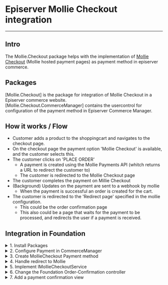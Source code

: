 # Episerver Mollie Checkout integration
<hr/>

## Intro

The Mollie.Checkout package helps with the implementation of [Mollie Checkout](https://docs.mollie.com/guides/checkout) 
(Mollie hosted payment pages) as payment method in episerver commerce. 


## Packages

[Mollie.Checkout] is the package for integration of Mollie Checkout in a Episerver commerce website.  
[Mollie.Checkout.CommerceManager] contains the usercontrol for configuration of the payment method in Episerver Commerce Manager.


## How it works / Flow

- Customer adds a product to the shoppingcart and navigates to the checkout page.
- On the checkout page the payment option 'Mollie Checkout' is available, and the customer selects this.
- The customer clicks on 'PLACE ORDER'
    - A payment is created using the Mollie Payments API (whitch returns a URL to redirect the customer to)
    - The customer is redirected to the Mollie Checkout page
- The customer completes the payment on Millie Checkout
- (Background) Updates on the payment are sent to a webhook by mollie
    - When the payment is successful an order is created for the cart.
- The customer is redirected to the 'Redirect page' specified in the mollie configuration.
    - This could be the order confirmation page
    - This also could be a page that waits for the payment to be processed, and redirects the user if a payment is received.
    

## Integration in Foundation 

<details><summary>1. Install Packages</summary>
<p>

Install package [Mollie.Checkout] in the __Foundation__ project and the __Foundation.CommerceManager__ project  
Install package [Mollie.Checkout.CommerceManager] in the __Foundation.CommerceManager__ project

</p>
</details>

<details><summary>2. Configure Payment in CommerceManager</summary>
<p>

In Episerver CommerceManager go to Administration >> Order System >> Payments >> _language_  
Click __New__ to add a new payment 

Fill (at least) the following fields:
#### On the Overview tab:_
- Name 
- System Keyword: Type __MollieCheckout__ 
- Language
- Class Name: Select __Mollie.Checkout.MollieCheckoutGateway__
- Payment class: Select __Mediachase.Commerce.Orders.OtherPayment__
- IsActive: Select __Yes__
#### On the Markets tab:
- Select markets to enable this paymentmethod for.

Click OK to Save, then open the payment again and navigate to the Parameters tab, and enter:

- Api Key: 
- Redirect URL: 

</p>
</details>


<details><summary>3. Create MollieCheckout Payment method</summary>
<p>

In __Foundation\\Features\\Checkout\\Payments__ Add a new Class __MollieCheckoutPaymentOption.cs__

```csharp
    public class MollieCheckoutPaymentOption : PaymentOptionBase
    {
        public override string SystemKeyword => "MollieCheckout";

        protected readonly LanguageService _languageService;
        protected readonly ICheckoutConfigurationLoader _checkoutConfigurationLoader;
        private readonly IPaymentMethodsService _paymentMethodsService;
        private readonly ICartService _cartService;

        private string _subPaymentMethodId;
        
        public MollieCheckoutPaymentOption()
            : this(LocalizationService.Current,
                ServiceLocator.Current.GetInstance<IOrderGroupFactory>(),
                ServiceLocator.Current.GetInstance<ICurrentMarket>(),
                ServiceLocator.Current.GetInstance<LanguageService>(),
                ServiceLocator.Current.GetInstance<IPaymentService>(),
                ServiceLocator.Current.GetInstance<ICheckoutConfigurationLoader>(),
                ServiceLocator.Current.GetInstance<IPaymentMethodsService>(),
                ServiceLocator.Current.GetInstance<ICartService>())
        { }

        public MollieCheckoutPaymentOption(
            LocalizationService localizationService,
            IOrderGroupFactory orderGroupFactory,
            ICurrentMarket currentMarket,
            LanguageService languageService,
            IPaymentService paymentService,
            ICheckoutConfigurationLoader checkoutConfigurationLoader,
            IPaymentMethodsService paymentMethodsService,
            ICartService cartService)
            : base(localizationService, orderGroupFactory, currentMarket, languageService, paymentService)
        {
            _languageService = languageService;
            _checkoutConfigurationLoader = checkoutConfigurationLoader;
            _paymentMethodsService = paymentMethodsService;
            _cartService = cartService;

            InitValues();
        }

        public IEnumerable<PaymentMethod> SubPaymentMethods { get; private set; }
        public CheckoutConfiguration Configuration { get; private set; }


        public void InitValues()
        {
            var languageId = _languageService.GetCurrentLanguage().Name;

            Configuration = _checkoutConfigurationLoader.GetConfiguration(languageId);

            var cart = _cartService.LoadCart(_cartService.DefaultCartName, false)?.Cart;
            if (cart != null)
            {
                SubPaymentMethods = AsyncHelper.RunSync(() =>
                    _paymentMethodsService.LoadMethods(languageId, cart.GetTotal()));
            }
            else
            {
                SubPaymentMethods = AsyncHelper.RunSync(() =>
                    _paymentMethodsService.LoadMethods(languageId));
            }
        }

        public override bool ValidateData() => true;

        public override IPayment CreatePayment(decimal amount, IOrderGroup orderGroup)
        {
            var languageId = _languageService.GetCurrentLanguage().Name;

            var payment = orderGroup.CreatePayment(OrderGroupFactory);

            payment.PaymentType = PaymentType.Other;
            payment.PaymentMethodId = PaymentMethodId;
            payment.PaymentMethodName = SystemKeyword;
            payment.Amount = amount;
            payment.Status = PaymentStatus.Pending.ToString();
            payment.TransactionType = TransactionType.Sale.ToString();

            payment.Properties.Add(Mollie.Checkout.Constants.OtherPaymentFields.LanguageId, languageId);
            
            if (!string.IsNullOrWhiteSpace(SubPaymentMethod))
            {
                payment.Properties.Add(Mollie.Checkout.Constants.OtherPaymentFields.MolliePaymentMethod, SubPaymentMethod);
            }

            return payment;
        }

        public string SubPaymentMethod 
        {
            get 
            {
                if (string.IsNullOrWhiteSpace(_subPaymentMethodId))
                {
                    var cartPayment = _cartService.LoadCart(_cartService.DefaultCartName, false)?.Cart?.GetFirstForm()?.Payments
                        .FirstOrDefault(p => p.PaymentMethodId == this.PaymentMethodId);
                    _subPaymentMethodId = cartPayment?.Properties[Mollie.Checkout.Constants.OtherPaymentFields.MolliePaymentMethod] as string;
                }
                return _subPaymentMethodId;
            }
            set => _subPaymentMethodId = value;
        }

        public string MollieDescription
        {
            get
            {
                if (!string.IsNullOrWhiteSpace(SubPaymentMethod))
                {
                    return base.Description + " " + SubPaymentMethods.FirstOrDefault(x => x.Id.Equals(SubPaymentMethod,
                        StringComparison.InvariantCultureIgnoreCase))?.Description;
                }

                return base.Description;
            }
        }
    }
``` 

In __Foundation\\Features\\Checkout__ Add a new view ___MollieCheckoutPaymentMethod.cshtml__

```html

@using Foundation.Features.Checkout.Payments

@model MollieCheckoutPaymentOption

@Html.HiddenFor(model => model.PaymentMethodId)

<div class="row">
    <div class="col-md-12 checkout-mollie">
        
        <div class="molliePaymentMethods" style="padding: 20px;">

            @{var selectThisOne = true;}
            
            @foreach (var method in Model.SubPaymentMethods)
            {
                if (!string.IsNullOrWhiteSpace(Model.SubPaymentMethod))
                {
                    selectThisOne = method.Id.Equals(Model.SubPaymentMethod, StringComparison.InvariantCultureIgnoreCase);
                }

                <div>
                    <label class="checkbox">
                        <input type="radio" name="subPaymentMethod" value="@method.Id" @(selectThisOne ? "checked" : string.Empty) />
                        <img src="@method.ImageSize1X" alt="@method.Description" />
                        @method.Description
                        <span class="checkmark"></span>
                    </label>
                </div>

                selectThisOne = false;
            }
        </div>

    </div>
</div>

```

In __Foundation\\Infrastructure\\InitializeSite.cs__ add

```csharp
   _services.AddTransient<IPaymentMethod, MollieCheckoutPaymentOption>();
```


</p>
</details>


<details><summary>4. Handle redirect to Mollie</summary>
<p>

After the processing of the pauments by Episerver, the mollie checkout payment will return a PaymentProcessingResult with IsSuccessful = true en een RedirectUrl.
In Foundation the user needs to be redirected to this Redirect url (url to the Mollie checkout page )

See the [CheckoutService.cs](https://dev.azure.com/arlanet/Mollie/_git/Mollie?path=%2FFoundation%2FFeatures%2FCheckout%2FServices%2FCheckoutService.cs) for an example of this on line 208

```csharp

    // Do we need a redirect to payment provider
    if (processPayments.Any(x => x.IsSuccessful && !string.IsNullOrWhiteSpace(x.RedirectUrl)))
    {
        var payment = processPayments.First(x => x.IsSuccessful && !string.IsNullOrWhiteSpace(x.RedirectUrl));
        HttpContext.Current.Response.Redirect(payment.RedirectUrl, true);
        return null;
    }

```

</p>
</details>


<details><summary>5. Implement IMollieCheckoutService</summary>
<p>

When a payment status update (paid, cancelled, etc..) is received from Mollie this service is called. 
Implement logic here to convert the cart to an order when the payment was successful.

See a sample implementation here:

```csharp

    [ServiceConfiguration(typeof(IMollieCheckoutService))]
    public class MollieCheckoutService : IMollieCheckoutService
    {
        private readonly IOrderGroupCalculator _orderGroupCalculator;
        private readonly IOrderRepository _orderRepository;

        public MollieCheckoutService(IOrderGroupCalculator orderGroupCalculator, IOrderRepository orderRepository)
        {
            _orderGroupCalculator = orderGroupCalculator;
            _orderRepository = orderRepository;
        }

        public void HandlePaymentSuccess(IOrderGroup orderGroup, IPayment payment)
        {
            var cart = orderGroup as ICart;

            if (cart != null)
            {
                var processedPayments = orderGroup.GetFirstForm().Payments
                    .Where(x => x.Status.Equals(PaymentStatus.Processed.ToString()));

                var totalProcessedAmount = processedPayments.Sum(x => x.Amount);

                // If the Cart is completely paid
                if (totalProcessedAmount == orderGroup.GetTotal(_orderGroupCalculator).Amount)
                {
                    // Create order
                    var orderReference = (cart.Properties["IsUsePaymentPlan"] != null &&
                        cart.Properties["IsUsePaymentPlan"].Equals(true)) ?
                            SaveAsPaymentPlan(cart) :
                            _orderRepository.SaveAsPurchaseOrder(cart);

                    var purchaseOrder = _orderRepository.Load<IPurchaseOrder>(orderReference.OrderGroupId);

                    purchaseOrder.Properties[MollieOrder.MollieOrderId] = cart.Properties[MollieOrder.MollieOrderId];
                    purchaseOrder.Properties[MollieOrder.LanguageId] = payment.Properties[OtherPaymentFields.LanguageId];

                    _orderRepository.Save(purchaseOrder);

                    // Delete cart
                    _orderRepository.Delete(cart.OrderLink);

                    cart.AdjustInventoryOrRemoveLineItems((item, validationIssue) => { });
                }
            }
        }

        public void HandleOrderStatusUpdate(
            ICart cart, 
            string mollieStatus, 
            string mollieOrderId)
        {
            if(cart == null)
            {
                throw new ArgumentNullException(nameof(cart));
            }

            if(string.IsNullOrEmpty(mollieStatus))
            {
                throw new ArgumentException(nameof(mollieStatus));
            }

            if (string.IsNullOrEmpty(mollieOrderId))
            {
                throw new ArgumentException(nameof(mollieOrderId));
            }

            switch (mollieStatus)
            {
                case MollieOrderStatus.Created:
                case MollieOrderStatus.Pending:
                case MollieOrderStatus.Authorized:
                case MollieOrderStatus.Paid:
                case MollieOrderStatus.Shipping:
                    cart.OrderStatus = OrderStatus.InProgress;
                    break;
                case MollieOrderStatus.Completed:
                    cart.OrderStatus = OrderStatus.Completed;
                    break;
                case MollieOrderStatus.Canceled:
                case MollieOrderStatus.Expired:
                    cart.OrderStatus = OrderStatus.Cancelled;
                    break;
                default:
                    break;
            }

            cart.Properties[Constants.Cart.MollieOrderStatusField] = mollieStatus;
            cart.Properties[MollieOrder.MollieOrderId] = mollieOrderId;

            _orderRepository.Save(cart);
        }

        public void HandlePaymentFailure(IOrderGroup orderGroup, IPayment payment)
        {
            // Do nothing, leave cart as is with failed payment.
        }

        private OrderReference SaveAsPaymentPlan(ICart cart)
        {
            throw new NotImplementedException("");
        }
    }

```

</p>
</details>


<details><summary>6. Change the Foundation Order-Confirmation controller</summary>
<p>

Change the Foundation Order-Confirmation page to accept the order trackingnumber instead of the order Id. \
See a sample of the changed OrderConfirmationController here:

```csharp

    public class OrderConfirmationController : OrderConfirmationControllerBase<OrderConfirmationPage>
    {
        private readonly ICampaignService _campaignService;
        private readonly IPurchaseOrderRepository _purchaseOrderRepository;
        public OrderConfirmationController(
            ICampaignService campaignService,
            ConfirmationService confirmationService,
            IAddressBookService addressBookService,
            IOrderGroupCalculator orderGroupCalculator,
            UrlResolver urlResolver, 
            ICustomerService customerService,
            IPurchaseOrderRepository purchaseOrderRepository) :
            base(confirmationService, addressBookService, orderGroupCalculator, urlResolver, customerService)
        {
            _campaignService = campaignService;
            _purchaseOrderRepository = purchaseOrderRepository;
        }
        public ActionResult Index(OrderConfirmationPage currentPage, string notificationMessage, string orderNumber)
        {
            IPurchaseOrder order = null;
            if (PageEditing.PageIsInEditMode)
            {
                order = _confirmationService.CreateFakePurchaseOrder();
            }
            else if (!string.IsNullOrWhiteSpace(orderNumber))
            {
                if (int.TryParse(orderNumber, out int orderId))
                {
                    order = _confirmationService.GetOrder(orderId);
                }
                else
                {
                    order = _purchaseOrderRepository.Load(orderNumber);
                }
            }

            if (order != null && order.CustomerId == _customerService.CurrentContactId)
            {
                var viewModel = CreateViewModel(currentPage, order);
                viewModel.NotificationMessage = notificationMessage;

                _campaignService.UpdateLastOrderDate();
                _campaignService.UpdatePoint(decimal.ToInt16(viewModel.SubTotal.Amount));

                return View(viewModel);
            }

            return Redirect(Url.ContentUrl(ContentReference.StartPage));
        }
    }

```

</p>
</details>


<details><summary>7. Add a payment confirmation view</summary>
<p>
    
On the Foundation order-confirmation page a view is shown with some information about the payments for order.

Add a new view ___MollieCheckoutConfirmation.cshtml__ to __Foundation\\Features\\MyAccount\\OrderConfirmation__

```html

@model EPiServer.Commerce.Order.IPayment 

<div>
    <h4>@Html.Translate("/OrderConfirmation/PaymentDetails")</h4>
    <p>
        @{ 
            var method = Model.Properties[Mollie.Checkout.Constants.OtherPaymentFields.MolliePaymentMethod] as string;
        }
        Paid by:  @(method ?? "Mollie Checkout")
        
    </p>
</div>

```

</p>
</details>